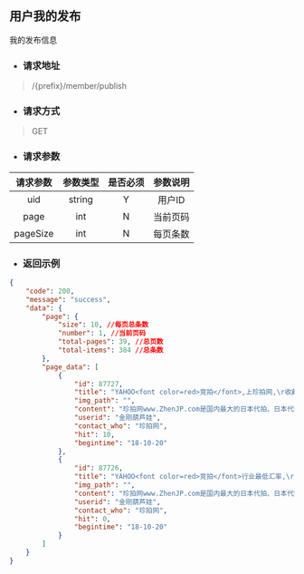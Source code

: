 ## 用户我的发布

我的发布信息

* ### **请求地址**

> /{prefix}/member/publish

* ### **请求方式**

> GET

* ### **请求参数**

| 请求参数 | 参数类型 | 是否必须 | 参数说明 |
| :---: | :---: | :---: | :---: |
| uid | string | Y | 用户ID |
| page | int | N | 当前页码 |
| pageSize | int | N | 每页条数 |

* ### **返回示例**

```json
{
    "code": 200,
    "message": "success",
    "data": {
        "page": {
            "size": 10, //每页总条数
            "number": 1, //当前页码
            "total-pages": 39, //总页数
            "total-items": 384 //总条数
        },
        "page_data": [
            {
                "id": 87727,
                "title": "YAHOO<font color=red>竞拍</font>,上珍拍网,\r收藏酒哪个好",
                "img_path": "",
                "content": "珍拍网www.ZhenJP.com是国内最大的日本代拍、日本代购、雅虎拍卖、YAHOO竞拍、日拍、日",
                "userid": "金刚葫芦娃",
                "contact_who": "珍拍网",
                "hit": 10,
                "begintime": "18-10-20"
            },
            {
                "id": 87726,
                "title": "YAHOO<font color=red>竞拍</font>行业最低汇率,\r哈雷摩托车经销商",
                "img_path": "",
                "content": "珍拍网www.ZhenJP.com是国内最大的日本代拍、日本代购、雅虎拍卖、YAHOO竞拍、日拍、日",
                "userid": "金刚葫芦娃",
                "contact_who": "珍拍网",
                "hit": 0,
                "begintime": "18-10-20"
            }
        ]
    }
}
```



